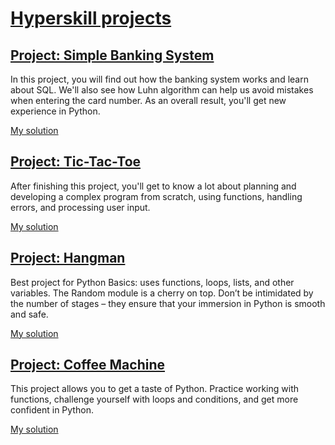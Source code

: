 # [Hyperskill projects](https://hyperskill.org/)

## [Project: Simple Banking System](https://hyperskill.org/projects/109)

In this project, you will find out how the banking system works and learn about SQL. We'll also see how Luhn algorithm can help us avoid mistakes when entering the card number. As an overall result, you'll get new experience in Python.

[My solution](https://github.com/AlexBojik/hyperskill/blob/master/banking.py)

## [Project: Tic-Tac-Toe](https://hyperskill.org/projects/73)

After finishing this project, you'll get to know a lot about planning and developing a complex program from scratch, using functions, handling errors, and processing user input.

[My solution](https://github.com/AlexBojik/hyperskill/blob/master/tictactoe.py)

## [Project: Hangman](https://hyperskill.org/projects/69)

Best project for Python Basics: uses functions, loops, lists, and other variables. The Random module is a cherry on top. Don’t be intimidated by the number of stages – they ensure that your immersion in Python is smooth and safe.

[My solution](https://github.com/AlexBojik/hyperskill/blob/master/hangman.py)


## [Project: Coffee Machine](https://hyperskill.org/projects/68)

This project allows you to get a taste of Python. Practice working with functions, challenge yourself with loops and conditions, and get more confident in Python.

[My solution](https://github.com/AlexBojik/hyperskill/blob/master/coffee_machine.py)
